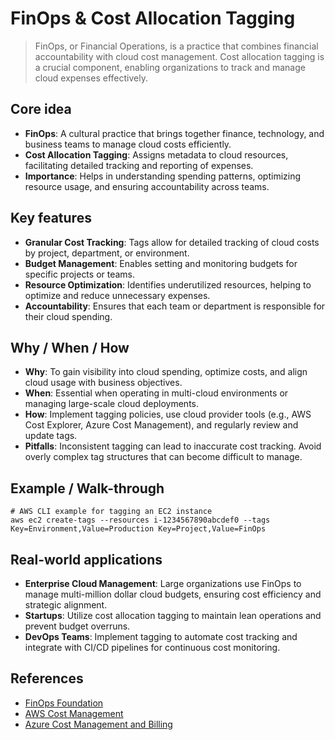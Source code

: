 # FinOps & Cost Allocation Tagging

> FinOps, or Financial Operations, is a practice that combines financial accountability with cloud cost management. Cost allocation tagging is a crucial component, enabling organizations to track and manage cloud expenses effectively.

## Core idea
- **FinOps**: A cultural practice that brings together finance, technology, and business teams to manage cloud costs efficiently.
- **Cost Allocation Tagging**: Assigns metadata to cloud resources, facilitating detailed tracking and reporting of expenses.
- **Importance**: Helps in understanding spending patterns, optimizing resource usage, and ensuring accountability across teams.

## Key features
- **Granular Cost Tracking**: Tags allow for detailed tracking of cloud costs by project, department, or environment.
- **Budget Management**: Enables setting and monitoring budgets for specific projects or teams.
- **Resource Optimization**: Identifies underutilized resources, helping to optimize and reduce unnecessary expenses.
- **Accountability**: Ensures that each team or department is responsible for their cloud spending.

## Why / When / How
- **Why**: To gain visibility into cloud spending, optimize costs, and align cloud usage with business objectives.
- **When**: Essential when operating in multi-cloud environments or managing large-scale cloud deployments.
- **How**: Implement tagging policies, use cloud provider tools (e.g., AWS Cost Explorer, Azure Cost Management), and regularly review and update tags.
- **Pitfalls**: Inconsistent tagging can lead to inaccurate cost tracking. Avoid overly complex tag structures that can become difficult to manage.

## Example / Walk-through
```pseudo
# AWS CLI example for tagging an EC2 instance
aws ec2 create-tags --resources i-1234567890abcdef0 --tags Key=Environment,Value=Production Key=Project,Value=FinOps
```

## Real-world applications
- **Enterprise Cloud Management**: Large organizations use FinOps to manage multi-million dollar cloud budgets, ensuring cost efficiency and strategic alignment.
- **Startups**: Utilize cost allocation tagging to maintain lean operations and prevent budget overruns.
- **DevOps Teams**: Implement tagging to automate cost tracking and integrate with CI/CD pipelines for continuous cost monitoring.

## References
- [FinOps Foundation](https://www.finops.org/)
- [AWS Cost Management](https://aws.amazon.com/aws-cost-management/)
- [Azure Cost Management and Billing](https://azure.microsoft.com/en-us/services/cost-management/)